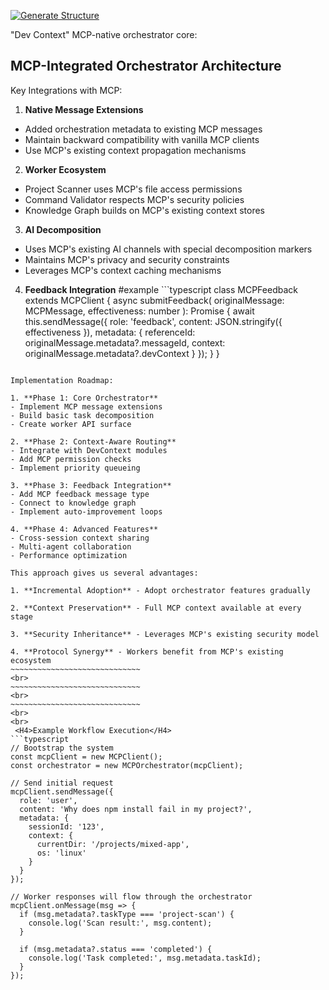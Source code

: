 
[![Generate Structure](https://github.com/A-Hem/mcp-orchestrator/actions/workflows/generate-structure.yml/badge.svg)](https://github.com/A-Hem/mcp-orchestrator/actions/workflows/generate-structure.yml)



"Dev Context" MCP-native orchestrator core:


## MCP-Integrated Orchestrator Architecture


Key Integrations with MCP:

1. **Native Message Extensions**
- Added orchestration metadata to existing MCP messages
- Maintain backward compatibility with vanilla MCP clients
- Use MCP's existing context propagation mechanisms

2. **Worker Ecosystem**
- Project Scanner uses MCP's file access permissions
- Command Validator respects MCP's security policies
- Knowledge Graph builds on MCP's existing context stores

3. **AI Decomposition**
- Uses MCP's existing AI channels with special decomposition markers
- Maintains MCP's privacy and security constraints
- Leverages MCP's context caching mechanisms

4. **Feedback Integration**
#example ```typescript
class MCPFeedback extends MCPClient {
  async submitFeedback(
    originalMessage: MCPMessage,
    effectiveness: number
  ): Promise<void> {
    await this.sendMessage({
      role: 'feedback',
      content: JSON.stringify({ effectiveness }),
      metadata: {
        referenceId: originalMessage.metadata?.messageId,
        context: originalMessage.metadata?.devContext
      }
    });
  }
}
```

Implementation Roadmap:

1. **Phase 1: Core Orchestrator**
- Implement MCP message extensions
- Build basic task decomposition
- Create worker API surface

2. **Phase 2: Context-Aware Routing**
- Integrate with DevContext modules
- Add MCP permission checks
- Implement priority queueing

3. **Phase 3: Feedback Integration**
- Add MCP feedback message type
- Connect to knowledge graph
- Implement auto-improvement loops

4. **Phase 4: Advanced Features**
- Cross-session context sharing
- Multi-agent collaboration
- Performance optimization

This approach gives us several advantages:

1. **Incremental Adoption** - Adopt orchestrator features gradually

2. **Context Preservation** - Full MCP context available at every stage

3. **Security Inheritance** - Leverages MCP's existing security model

4. **Protocol Synergy** - Workers benefit from MCP's existing ecosystem
~~~~~~~~~~~~~~~~~~~~~~~~~~~~~
<br>
~~~~~~~~~~~~~~~~~~~~~~~~~~~~~
<br>
~~~~~~~~~~~~~~~~~~~~~~~~~~~~~
<br>
<br>
 <H4>Example Workflow Execution</H4>
```typescript
// Bootstrap the system
const mcpClient = new MCPClient();
const orchestrator = new MCPOrchestrator(mcpClient);

// Send initial request
mcpClient.sendMessage({
  role: 'user',
  content: 'Why does npm install fail in my project?',
  metadata: {
    sessionId: '123',
    context: {
      currentDir: '/projects/mixed-app',
      os: 'linux'
    }
  }
});

// Worker responses will flow through the orchestrator
mcpClient.onMessage(msg => {
  if (msg.metadata?.taskType === 'project-scan') {
    console.log('Scan result:', msg.content);
  }
  
  if (msg.metadata?.status === 'completed') {
    console.log('Task completed:', msg.metadata.taskId);
  }
});
```